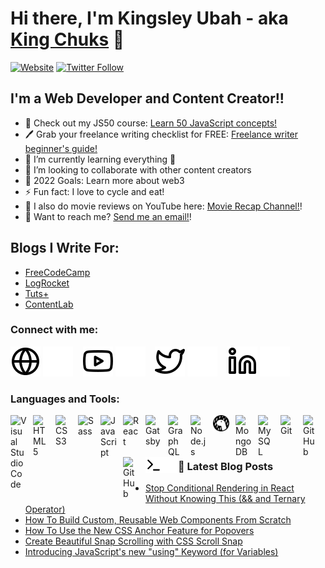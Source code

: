 # Hi there, I'm Kingsley Ubah - aka [King Chuks](https://twitter.com/kingchuuks) 👋 


[![Website](https://img.shields.io/website?label=ubahthebuilder.tech&style=for-the-badge&url=https%3A%2F%2Fubahthebuilder.tech)](https://ubahthebuilder.tech)
[![Twitter Follow](https://img.shields.io/twitter/follow/kingchuuks?color=1DA1F2&logo=twitter&style=for-the-badge)](https://twitter.com/intent/follow?original_referer=https%3A%2F%2Fgithub.com%2FcodeSTACKr&screen_name=kingchuuks)


## I'm a Web Developer and Content Creator!!

- 🔭 Check out my JS50 course: [Learn 50 JavaScript concepts!](https://gum.co/js-50)
- 🖊️ Grab your freelance writing checklist for FREE: [Freelance writer beginner's guide!](https://gum.co/fwc)
- 🌱 I’m currently learning everything 🤣
- 👯 I’m looking to collaborate with other content creators
- 🥅 2022 Goals: Learn more about web3
- ⚡ Fun fact: I love to cycle and eat!
- 🔭 I also do movie reviews on YouTube here: [Movie Recap Channel!](https://www.youtube.com/channel/UCXQSLxIEsoro4UhHxOZFLSA)!
- 📨 Want to reach me? [Send me an email!](mailto:ubahthebuilder@gmail.com)!

## Blogs I Write For:
- [FreeCodeCamp](https://www.freecodecamp.org/news/author/ubahthebuilder/)
- [LogRocket](https://blog.logrocket.com/author/kingsleyubah/)
- [Tuts+](https://tutsplus.com/authors/kingsley-ubah)
- [ContentLab](https://contentlab.io)

### Connect with me:

[![website](./img/globe-light.svg)](https://ubahthebuilder.tech#gh-light-mode-only)
[![website](./img/globe-dark.svg)](https://ubahthebuilder.tech#gh-dark-mode-only)
&nbsp;&nbsp;
[![website](./img/youtube-light.svg)](https://www.youtube.com/channel/UCXQSLxIEsoro4UhHxOZFLSA#gh-light-mode-only)
[![website](./img/youtube-dark.svg)](https://www.youtube.com/channel/UCXQSLxIEsoro4UhHxOZFLSAgh-dark-mode-only)
&nbsp;&nbsp;
[![website](./img/twitter-light.svg)](https://twitter.com/kingchuuks#gh-light-mode-only)
[![website](./img/twitter-dark.svg)](https://twitter.com/kingchuuks#gh-dark-mode-only)
&nbsp;&nbsp;
[![website](./img/linkedin-light.svg)](https://linkedin.com/in/kingchuks#gh-light-mode-only)
[![website](./img/linkedin-dark.svg)](https://linkedin.com/in/kingchuks#gh-dark-mode-only)


### Languages and Tools:

<img align="left" alt="Visual Studio Code" width="26px" src="https://cdn.jsdelivr.net/gh/devicons/devicon/icons/vscode/vscode-original.svg" style="padding-right:10px;" />
<img align="left" alt="HTML5" width="26px" src="https://cdn.jsdelivr.net/gh/devicons/devicon/icons/html5/html5-original.svg" style="padding-right:10px;" />
<img align="left" alt="CSS3" width="26px" src="https://cdn.jsdelivr.net/gh/devicons/devicon/icons/css3/css3-original.svg" style="padding-right:10px;" />
<img align="left" alt="Sass" width="26px" src="https://cdn.jsdelivr.net/gh/devicons/devicon/icons/sass/sass-original.svg" style="padding-right:10px;" />
<img align="left" alt="JavaScript" width="26px" src="https://cdn.jsdelivr.net/gh/devicons/devicon/icons/javascript/javascript-original.svg" style="padding-right:10px;" />
<img align="left" alt="React" width="26px" src="https://cdn.jsdelivr.net/gh/devicons/devicon/icons/react/react-original.svg" style="padding-right:10px;" />
<img align="left" alt="Gatsby" width="26px" src="https://cdn.jsdelivr.net/gh/devicons/devicon/icons/gatsby/gatsby-original.svg" style="padding-right:10px;" />
<img align="left" alt="GraphQL" width="26px" src="https://cdn.jsdelivr.net/gh/devicons/devicon/icons/graphql/graphql-plain.svg" style="padding-right:10px;" />
<img align="left" alt="Node.js" width="26px" src="https://cdn.jsdelivr.net/gh/devicons/devicon/icons/nodejs/nodejs-original.svg" style="padding-right:10px;" />
<img align="left" alt="Deno" width="26px" src="./img/deno-light.svg" style="padding-right:10px;" />
<img align="left" alt="MongoDB" width="26px" src="https://cdn.jsdelivr.net/gh/devicons/devicon/icons/mongodb/mongodb-original.svg" style="padding-right:10px;" />
<img align="left" alt="MySQL" width="26px" src="https://cdn.jsdelivr.net/gh/devicons/devicon/icons/mysql/mysql-original.svg" style="padding-right:10px;" />
<img align="left" alt="Git" width="26px" src="https://cdn.jsdelivr.net/gh/devicons/devicon/icons/git/git-original.svg" style="padding-right:10px;" />
<img align="left" alt="GitHub" width="26px" src="https://user-images.githubusercontent.com/3369400/139447912-e0f43f33-6d9f-45f8-be46-2df5bbc91289.png" style="padding-right:10px;" />
<img align="left" alt="GitHub" width="26px" src="https://user-images.githubusercontent.com/3369400/139448065-39a229ba-4b06-434b-bc67-616e2ed80c8f.png" style="padding-right:10px;" />
<img align="left" alt="Terminal" width="26px" src="./img/terminal-light.svg" />
<img align="left" alt="Terminal" width="26px" src="./img/terminal-dark.svg" />

<br />
<br />

---

### 📕 Latest Blog Posts

<!-- BLOG-POST-LIST:START -->
- [Stop Conditional Rendering in React Without Knowing This &lpar;&amp;&amp; and Ternary Operator&rpar;](https://dev.to/ubahthebuilder/stop-conditional-rendering-in-react-without-knowing-this-and-ternary-operator-388)
- [How To Build Custom, Reusable Web Components From Scratch](https://dev.to/ubahthebuilder/how-to-build-custom-reusable-web-components-from-scratch-fbn)
- [How To Use the New CSS Anchor Feature for Popovers](https://dev.to/ubahthebuilder/how-to-use-the-new-css-anchor-feature-for-popovers-aj)
- [Create Beautiful Snap Scrolling with CSS Scroll Snap](https://dev.to/ubahthebuilder/create-beautiful-snap-scrolling-with-css-scroll-snap-3oj9)
- [Introducing JavaScript&#39;s new &quot;using&quot; Keyword &lpar;for Variables&rpar;](https://dev.to/ubahthebuilder/introducing-javascripts-new-using-keyword-for-variables-1o2i)
<!-- BLOG-POST-LIST:END -->

